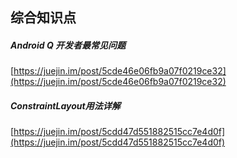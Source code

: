 ## 综合知识点  

#####  Android Q 开发者最常见问题  
[https://juejin.im/post/5cde46e06fb9a07f0219ce32](https://juejin.im/post/5cde46e06fb9a07f0219ce32)  


#####  ConstraintLayout用法详解  
[https://juejin.im/post/5cdd47d551882515cc7e4d0f](https://juejin.im/post/5cdd47d551882515cc7e4d0f)  



